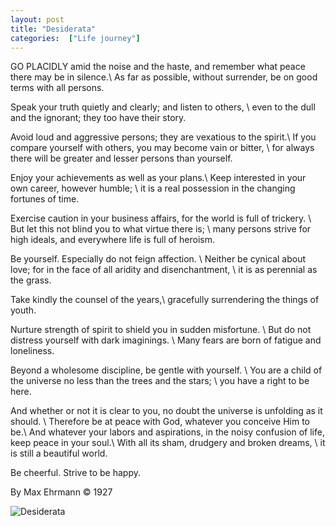 ```yaml
---
layout: post
title: "Desiderata"
categories:  ["Life journey"]
---
```


GO PLACIDLY amid the noise and the haste, and remember what peace there may be in silence.\\
As far as possible, without surrender, be on good terms with all persons. 

Speak your truth quietly and clearly; and listen to others, \\
even to the dull and the ignorant; they too have their story.

<!-- more -->
Avoid loud and aggressive persons; they are vexatious to the spirit.\\
If you compare yourself with others, you may become vain or bitter, \\
for always there will be greater and lesser persons than yourself.

Enjoy your achievements as well as your plans.\\
Keep interested in your own career, however humble; \\
it is a real possession in the changing fortunes of time.

Exercise caution in your business affairs, for the world is full of trickery. \\
But let this not blind you to what virtue there is; \\
many persons strive for high ideals, and everywhere life is full of heroism.

Be yourself. Especially do not feign affection. \\
Neither be cynical about love; for in the face of all aridity and disenchantment, \\ 
it is as perennial as the grass.

Take kindly the counsel of the years,\\
gracefully surrendering the things of youth.

Nurture strength of spirit to shield you in sudden misfortune. \\
But do not distress yourself with dark imaginings. \\
Many fears are born of fatigue and loneliness.

Beyond a wholesome discipline, be gentle with yourself. \\
You are a child of the universe no less than the trees and the stars; \\
you have a right to be here.

And whether or not it is clear to you, no doubt the universe is unfolding as it should. \\
Therefore be at peace with God, whatever you conceive Him to be.\\
And whatever your labors and aspirations, in the noisy confusion of life, keep peace in your soul.\\
With all its sham, drudgery and broken dreams, \\
it is still a beautiful world. 

Be cheerful. Strive to be happy.

By Max Ehrmann © 1927

<img src="http://drive.google.com/uc?export=view&id=12fEu0SNA9eWLUT-85Sk9A4KRDmGd1NLV" alt="Desiderata">
